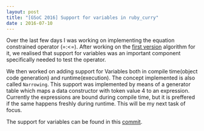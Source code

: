 ```yaml
---
layout: post
title: "[GSoC 2016] Support for variables in ruby_curry"
date : 2016-07-10
---
```


Over the last few days I was working on implementing the equation constrained operator (=:<=). After working on the <a href='https://github.com/karthiksenthil/ruby_curry/blob/master/lib/CT_External.rb#L141'>first version</a> algorithm for it, we realised that support for variables was an important component specifically needed to test the operator.

We then worked on adding support for Variables both in compile time(object code generation) and runtime(execution). The concept implemented is also called `Narrowing`. This support was implemented by means of a generator table which maps a data constructor with token value 4 to an expression. Currently the expressions are bound during compile time, but it is preffered if the same happens freshly during runtime. This will be my next task of focus.

The support for variables can be found in this <a href='https://github.com/karthiksenthil/ruby_curry/commit/8528a5ca93090a6cb8f8e3f194541fc1d12be099'>commit</a>.